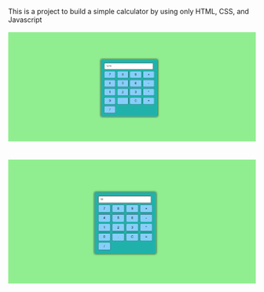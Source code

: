 This is a project to build a simple calculator by using only HTML, CSS, and Javascript
<br><br>
![img](Expression.PNG)
<br><br><br>
![img](Result.PNG)
